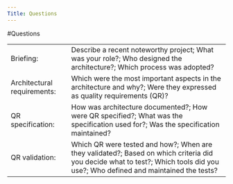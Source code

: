 ```yaml
---
Title: Questions
---
```

#Questions

| | |
|---|---|
|Briefing:|  Describe a recent noteworthy project; What was your role?; Who designed the architecture?;  Which process was adopted? 
|Architectural requirements:|  Which were the most important aspects in the architecture and why?; Were they expressed as quality requirements (QR)? 
| QR specification: | How was architecture documented?; How were QR specified?;  What was the specification used for?; Was the specification maintained? 
| QR validation: | Which QR were tested and how?;  When are they validated?;  Based on which criteria did you decide what to test?; Which tools did you use?; Who defined and maintained the tests?   
